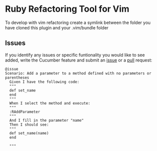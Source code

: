 # Ruby Refactoring Tool for Vim

To develop with vim refactoring create a symlink between the folder you have cloned this plugin and your .vim/bundle folder

## Issues

If you identify any issues or specific funtionality you would like to see added, write the Cucumber feature and submit an [issue](https://github.com/ecomba/vim-ruby-refactoring/issues) or a [pull](https://github.com/ecomba/vim-ruby-refactoring/pulls) request:

    @issue
    Scenario: Add a parameter to a method defined with no parameters or parentheses
      Given I have the following code:
      """
      def set_name
      end
      """
      When I select the method and execute:
      """
      :RAddParameter
      """
      And I fill in the parameter "name"
      Then I should see:
      """
      def set_name(name)
      end

      """
